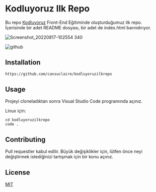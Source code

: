 # Kodluyoruz Ilk Repo

Bu repo [Kodluyoruz](https://www.kodluyoruz.org) Front-End Eğitiminde oluşturduğumuz ilk repo. İçerisinde bir adet README dosyası, bir adet de index.html barındırıyor.

![Screenshot_20220817-102554 340](https://user-images.githubusercontent.com/97338597/185834695-dec35c24-9921-4996-a629-210e44b70aa1.jpg)


![github](figures/github.png)

## Installation
```bash
https://github.com/cansuclaire/kodluyoruzilkrepo
```
## Usage

Projeyi cloneladıktan sonra Visual Studio Code programında açınız.

Linux için:
```linux
cd kodluyoruzilkrepo
code .
```

## Contributing
Pull requestler kabul edilir. Büyük değişiklikler için, lütfen önce neyi değiştirmek istediğinizi tartışmak için bir konu açınız.


## License
[MIT](https://choosealicense.com/licenses/mit/)

